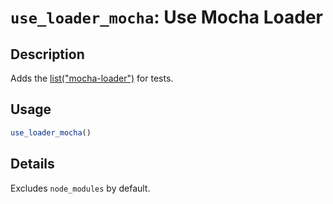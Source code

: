 # `use_loader_mocha`: Use Mocha Loader

## Description


 Adds the [list("mocha-loader")](https://webpack.js.org/loaders/mocha-loader/) for tests.


## Usage

```r
use_loader_mocha()
```


## Details


 Excludes `node_modules` by default.


